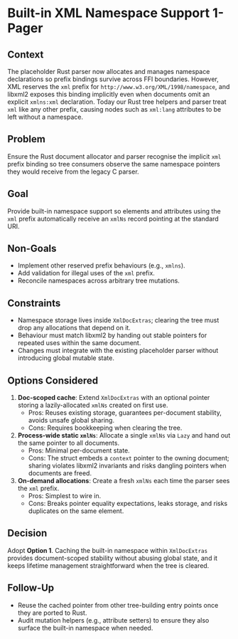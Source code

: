 # Built-in XML Namespace Support 1-Pager

## Context
The placeholder Rust parser now allocates and manages namespace declarations so
prefix bindings survive across FFI boundaries. However, XML reserves the `xml`
prefix for `http://www.w3.org/XML/1998/namespace`, and libxml2 exposes this
binding implicitly even when documents omit an explicit `xmlns:xml` declaration.
Today our Rust tree helpers and parser treat `xml` like any other prefix,
causing nodes such as `xml:lang` attributes to be left without a namespace.

## Problem
Ensure the Rust document allocator and parser recognise the implicit `xml`
prefix binding so tree consumers observe the same namespace pointers they would
receive from the legacy C parser.

## Goal
Provide built-in namespace support so elements and attributes using the `xml`
prefix automatically receive an `xmlNs` record pointing at the standard URI.

## Non-Goals
- Implement other reserved prefix behaviours (e.g., `xmlns`).
- Add validation for illegal uses of the `xml` prefix.
- Reconcile namespaces across arbitrary tree mutations.

## Constraints
- Namespace storage lives inside `XmlDocExtras`; clearing the tree must drop any
  allocations that depend on it.
- Behaviour must match libxml2 by handing out stable pointers for repeated uses
  within the same document.
- Changes must integrate with the existing placeholder parser without
  introducing global mutable state.

## Options Considered
1. **Doc-scoped cache**: Extend `XmlDocExtras` with an optional pointer storing a
   lazily-allocated `xmlNs` created on first use.
   - Pros: Reuses existing storage, guarantees per-document stability, avoids
     unsafe global sharing.
   - Cons: Requires bookkeeping when clearing the tree.
2. **Process-wide static `xmlNs`**: Allocate a single `xmlNs` via `Lazy` and hand
   out the same pointer to all documents.
   - Pros: Minimal per-document state.
   - Cons: The struct embeds a `context` pointer to the owning document; sharing
     violates libxml2 invariants and risks dangling pointers when documents are
     freed.
3. **On-demand allocations**: Create a fresh `xmlNs` each time the parser sees
   the `xml` prefix.
   - Pros: Simplest to wire in.
   - Cons: Breaks pointer equality expectations, leaks storage, and risks
     duplicates on the same element.

## Decision
Adopt **Option 1**. Caching the built-in namespace within `XmlDocExtras`
provides document-scoped stability without abusing global state, and it keeps
lifetime management straightforward when the tree is cleared.

## Follow-Up
- Reuse the cached pointer from other tree-building entry points once they are
  ported to Rust.
- Audit mutation helpers (e.g., attribute setters) to ensure they also surface
  the built-in namespace when needed.
